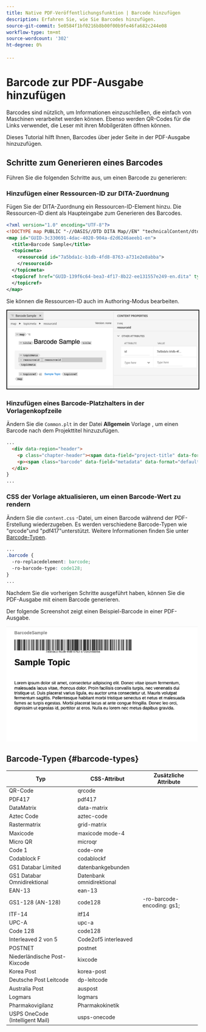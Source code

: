```yaml
---
title: Native PDF-Veröffentlichungsfunktion | Barcode hinzufügen
description: Erfahren Sie, wie Sie Barcodes hinzufügen.
source-git-commit: 5e0584f1bf0216b8b00f00b9fe46fa682c244e08
workflow-type: tm+mt
source-wordcount: '302'
ht-degree: 0%

---
```


# Barcode zur PDF-Ausgabe hinzufügen

Barcodes sind nützlich, um Informationen einzuschließen, die einfach von Maschinen verarbeitet werden können. Ebenso werden QR-Codes für die Links verwendet, die Leser mit ihren Mobilgeräten öffnen können.

Dieses Tutorial hilft Ihnen, Barcodes über jeder Seite in der PDF-Ausgabe hinzuzufügen.

## Schritte zum Generieren eines Barcodes

Führen Sie die folgenden Schritte aus, um einen Barcode zu generieren:

### Hinzufügen einer Ressourcen-ID zur DITA-Zuordnung

Fügen Sie der DITA-Zuordnung ein Ressourcen-ID-Element hinzu. Die Ressourcen-ID dient als Haupteingabe zum Generieren des Barcodes.

```xml
<?xml version="1.0" encoding="UTF-8"?>
<!DOCTYPE map PUBLIC "-//OASIS//DTD DITA Map//EN" "technicalContent/dtd/map.dtd">
<map id="GUID-3c330691-4dac-4020-904a-d2d6246aeeb1-en">
  <title>Barcode Sample</title>
  <topicmeta>
    <resourceid id="7a5bda1c-b1db-4fd8-8763-a731e2e8abba">
    </resourceid>
  </topicmeta>
  <topicref href="GUID-139f6c64-bea3-4f17-8b22-ee131557e249-en.dita" type="topic">
  </topicref>
</map>  
```

Sie können die Ressourcen-ID auch im Authoring-Modus bearbeiten.

<img src="./assets/barcode-map.png" alt="Beispielausgabe mit Barcode" width="700" border="2px solid blue">


### Hinzufügen eines Barcode-Platzhalters in der Vorlagenkopfzeile

Ändern Sie die `Common.plt` in der Datei **Allgemein** Vorlage , um einen Barcode nach dem Projekttitel hinzuzufügen.

```html
...
  <div data-region="header">
    <p class="chapter-header"><span data-field="project-title" data-format="default">Project Title</span> </p>
    <p><span class="barcode" data-field="metadata" data-format="default" data-subtype="//resourceid/@id">Resource ID (barcode)</span></p>
  </div>
} 
...
```


### CSS der Vorlage aktualisieren, um einen Barcode-Wert zu rendern

Ändern Sie die `content.css` -Datei, um einen Barcode während der PDF-Erstellung wiederzugeben. Es werden verschiedene Barcode-Typen wie &quot;qrcode&quot;und &quot;pdf417&quot;unterstützt.  Weitere Informationen finden Sie unter [Barcode-Typen](#barcode-types).



```css
...
.barcode {
  -ro-replacedelement: barcode;
  -ro-barcode-type: code128;
}
...
```

Nachdem Sie die vorherigen Schritte ausgeführt haben, können Sie die PDF-Ausgabe mit einem Barcode generieren.

Der folgende Screenshot zeigt einen Beispiel-Barcode in einer PDF-Ausgabe.

<img src="./assets/barcode-output-sample.png" alt="Beispielausgabe mit Barcode" width="700">


## Barcode-Typen {#barcode-types}

| Typ | CSS-Attribut | Zusätzliche Attribute |
| ------------------------------- | ----------------------- | -------------------------- |
| QR-Code | qrcode |                            |
| PDF417 | pdf417 |                            |
| DataMatrix | data-matrix |                            |
| Aztec Code | aztec-code |                            |
| Rastermatrix | grid-matrix |                            |
| Maxicode | maxicode mode-4 |                            |
| Micro QR | microqr |                            |
| Code 1 | code-one |                            |
| Codablock F | codablockf |                            |
| GS1 Databar Limited | datenbankgebunden |                            |
| GS1 Databar Omnidirektional | Datenbank omnidirektional |                            |
| EAN-13 | ean-13 |                            |
| GS1-128 (AN-128) | code128 | -ro-barcode-encoding: gs1; |
| ITF-14 | itf14 |                            |
| UPC-A | upc-a |                            |
| Code 128 | code128 |                            |
| Interleaved 2 von 5 | Code2of5 interleaved |                            |
| POSTNET | postnet |                            |
| Niederländische Post-Kixcode | kixcode |                            |
| Korea Post | korea-post |                            |
| Deutsche Post Leitcode | dp-leitcode |                            |
| Australia Post | auspost |                            |
| Logmars | logmars |                            |
| Pharmakovigilanz | Pharmakokinetik |                            |
| USPS OneCode (Intelligent Mail) | usps-onecode |                            |


